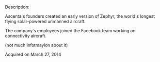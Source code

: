 Description:

Ascenta's founders created an early version of Zephyr, the world's longest flying solar-powered unmanned aircraft.

The company's employees joined the Facebook team working on connectivity aircraft.

(not much infotmayion about it)

Acquired on March 27, 2014